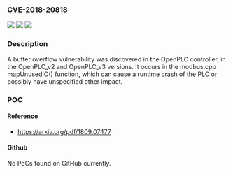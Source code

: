 ### [CVE-2018-20818](https://cve.mitre.org/cgi-bin/cvename.cgi?name=CVE-2018-20818)
![](https://img.shields.io/static/v1?label=Product&message=n%2Fa&color=blue)
![](https://img.shields.io/static/v1?label=Version&message=n%2Fa&color=blue)
![](https://img.shields.io/static/v1?label=Vulnerability&message=n%2Fa&color=brighgreen)

### Description

A buffer overflow vulnerability was discovered in the OpenPLC controller, in the OpenPLC_v2 and OpenPLC_v3 versions. It occurs in the modbus.cpp mapUnusedIO() function, which can cause a runtime crash of the PLC or possibly have unspecified other impact.

### POC

#### Reference
- https://arxiv.org/pdf/1809.07477

#### Github
No PoCs found on GitHub currently.

